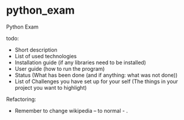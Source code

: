 # python_exam
Python Exam

todo:
   - Short description
   - List of used technologies
   - Installation guide (if any libraries need to be installed)
   - User guide (how to run the program)
   - Status (What has been done (and if anything: what was not done))
   - List of Challenges you have set up for your self (The things in your project you want to highlight)


Refactoring:
- Remember to change wikipedia – to normal - .